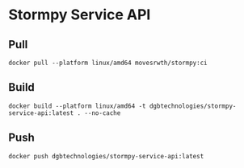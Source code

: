 # Stormpy Service API

## Pull
```
docker pull --platform linux/amd64 movesrwth/stormpy:ci
```

## Build
```
docker build --platform linux/amd64 -t dgbtechnologies/stormpy-service-api:latest . --no-cache
```

## Push
```
docker push dgbtechnologies/stormpy-service-api:latest
```
